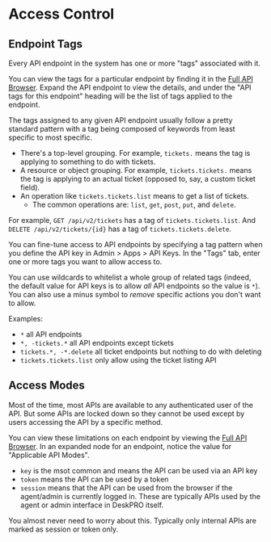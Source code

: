# Access Control

## Endpoint Tags

Every API endpoint in the system has one or more "tags" associated with it.

You can view the tags for a particular endpoint by finding it in the [Full API Browser](access-control.md#api-browser). Expand the API endpoint to view the details, and under the "API tags for this endpoint" heading will be the list of tags applied to the endpoint.

The tags assigned to any given API endpoint usually follow a pretty standard pattern with a tag being composed of keywords from least specific to most specific.

* There's a top-level grouping. For example, `tickets.` means the tag is applying to something to do with tickets.
* A resource or object grouping. For example, `tickets.tickets.` means the tag is applying to an actual ticket \(opposed to, say, a custom ticket field\).
* An operation like `tickets.tickets.list` means to get a list of tickets.
  * The common operations are: `list`, `get`, `post`, `put`, and `delete`.

For example, `GET /api/v2/tickets` has a tag of `tickets.tickets.list`. And `DELETE /api/v2/tickets/{id}` has a tag of `tickets.tickets.delete`.

You can fine-tune access to API endpoints by specifying a tag pattern when you define the API key in Admin &gt; Apps &gt; API Keys. In the "Tags" tab, enter one or more tags you want to allow access to.

You can use wildcards to whitelist a whole group of related tags \(indeed, the default value for API keys is to allow _all_ API endpoints so the value is `*`\). You can also use a minus symbol to _remove_ specific actions you don't want to allow.

Examples:

* `*` all API endpoints
* `*, -tickets.*` all API endpoints except tickets
* `tickets.*, -*.delete` all ticket endpoints but nothing to do with deleting
* `tickets.tickets.list` only allow using the ticket listing API

## Access Modes

Most of the time, most APIs are available to any authenticated user of the API. But some APIs are locked down so they cannot be used except by users accessing the API by a specific method.

You can view these limitations on each endpoint by viewing the [Full API Browser](access-control.md#api-browser). In an expanded node for an endpoint, notice the value for "Applicable API Modes".

* `key` is the msot common and means the API can be used via an API key
* `token` means the API can be used by a token
* `session` means that the API can be used from the browser if the agent/admin is currently logged in. These are typically APIs used by the agent or admin interface in DeskPRO itself.

You almost never need to worry about this. Typically only internal APIs are marked as session or token only.

